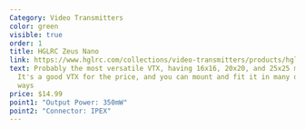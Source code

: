 ```yaml
---
Category: Video Transmitters
color: green
visible: true
order: 1
title: HGLRC Zeus Nano
link: https://www.hglrc.com/collections/video-transmitters/products/hglrc-zeus-nano-vtx-350mw-for-fpv-racing-drone
text: Probably the most versatile VTX, having 16x16, 20x20, and 25x25 mounting.
  It's a good VTX for the price, and you can mount and fit it in many different
  ways
price: $14.99
point1: "Output Power: 350mW"
point2: "Connector: IPEX"
---
```

